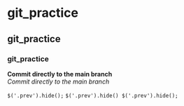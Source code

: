 # git_practice  
## git_practice  
### git_practice
__Commit directly to the main branch__  
_Commit directly to the main branch_

`$('.prev').hide();`
    `$('.prev').hide()
    $('.prev').hide();`


